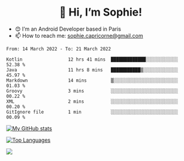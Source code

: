 <h1 align="center"> 👋 Hi, I’m Sophie! </h1>  

- 😊 I’m an Android Developer based in Paris
- 📫 How to reach me: sophie.capricorne@gmail.com


<!--START_SECTION:waka-->

```text
From: 14 March 2022 - To: 21 March 2022

Kotlin                 12 hrs 41 mins  █████████████░░░░░░░░░░░░   52.38 %
Java                   11 hrs 8 mins   ███████████▒░░░░░░░░░░░░░   45.97 %
Markdown               14 mins         ▒░░░░░░░░░░░░░░░░░░░░░░░░   01.03 %
Groovy                 3 mins          ░░░░░░░░░░░░░░░░░░░░░░░░░   00.22 %
XML                    2 mins          ░░░░░░░░░░░░░░░░░░░░░░░░░   00.20 %
GitIgnore file         1 min           ░░░░░░░░░░░░░░░░░░░░░░░░░   00.09 %
```

<!--END_SECTION:waka-->

[![My GitHub stats](https://github-readme-stats.vercel.app/api?username=sophicapri&show_icons=true&theme=buefy)](https://github.com/anuraghazra/github-readme-stats)

[![Top Languages](https://github-readme-stats.vercel.app/api/top-langs/?username=sophicapri&langs_count=2&layout=compact)](https://github.com/anuraghazra/github-readme-stats)

![](https://github-readme-streak-stats.herokuapp.com/?user=sophicapri)
